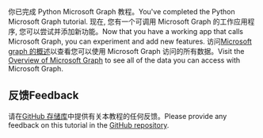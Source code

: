 <!-- markdownlint-disable MD002 MD041 -->

<span data-ttu-id="ca264-101">你已完成 Python Microsoft Graph 教程。</span><span class="sxs-lookup"><span data-stu-id="ca264-101">You've completed the Python Microsoft Graph tutorial.</span></span> <span data-ttu-id="ca264-102">现在, 您有一个可调用 Microsoft Graph 的工作应用程序, 您可以尝试并添加新功能。</span><span class="sxs-lookup"><span data-stu-id="ca264-102">Now that you have a working app that calls Microsoft Graph, you can experiment and add new features.</span></span> <span data-ttu-id="ca264-103">访问[Microsoft graph 的概述](/graph/overview)以查看您可以使用 Microsoft Graph 访问的所有数据。</span><span class="sxs-lookup"><span data-stu-id="ca264-103">Visit the [Overview of Microsoft Graph](/graph/overview) to see all of the data you can access with Microsoft Graph.</span></span>

## <a name="feedback"></a><span data-ttu-id="ca264-104">反馈</span><span class="sxs-lookup"><span data-stu-id="ca264-104">Feedback</span></span>

<span data-ttu-id="ca264-105">请在[GitHub 存储库](https://github.com/microsoftgraph/msgraph-training-pythondjangoapp)中提供有关本教程的任何反馈。</span><span class="sxs-lookup"><span data-stu-id="ca264-105">Please provide any feedback on this tutorial in the [GitHub repository](https://github.com/microsoftgraph/msgraph-training-pythondjangoapp).</span></span>
